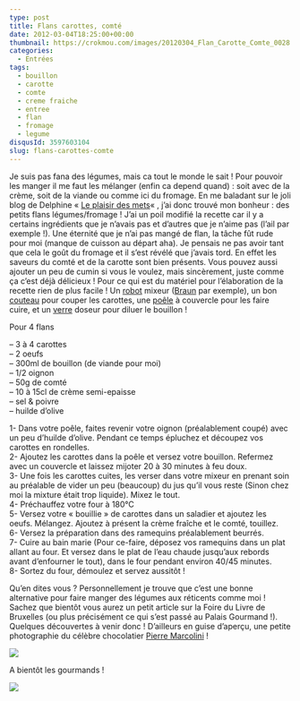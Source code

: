 ```yaml
---
type: post
title: Flans carottes, comté
date: 2012-03-04T18:25:00+00:00
thumbnail: https://crokmou.com/images/20120304_Flan_Carotte_Comte_0028.jpg
categories: 
  - Entrées
tags: 
  - bouillon
  - carotte
  - comte
  - creme fraiche
  - entree
  - flan
  - fromage
  - legume
disqusId: 3597603104
slug: flans-carottes-comte
---
```


Je suis pas fana des légumes, mais ca tout le monde le sait ! Pour pouvoir les manger il me faut les mélanger (enfin ca depend quand) : soit avec de la crème, soit de la viande ou comme ici du fromage. En me baladant sur le joli blog de Delphine « [Le plaisir des mets](http://leplaisirdesmets.over-blog.com/article-flans-aux-carottes-et-comte-97404566.html)« , j’ai donc trouvé mon bonheur : des petits flans légumes/fromage ! J’ai un poil modifié la recette car il y a certains ingrédients que je n’avais pas et d’autres que je n’aime pas (l’ail par exemple !). Une éternité que je n’ai pas mangé de flan, la tâche fût rude pour moi (manque de cuisson au départ aha). Je pensais ne pas avoir tant que cela le goût du fromage et il s’est révélé que j’avais tord. En effet les saveurs du comté et de la carotte sont bien présents. Vous pouvez aussi ajouter un peu de cumin si vous le voulez, mais sincèrement, juste comme ça c’est déjà délicieux ! Pour ce qui est du matériel pour l’élaboration de la recette rien de plus facile ! Un [robot](http://www.rueducommerce.fr/m/pl/malid:229) mixeur ([Braun](http://www.rueducommerce.fr/m/pl/malid:84100) par exemple), un bon [couteau](http://www.rueducommerce.fr/m/pl/malid:12468606) pour couper les carottes, une [poêle](http://www.rueducommerce.fr/m/pl/malid:4769951) à couvercle pour les faire cuire, et un [verre](http://www.rueducommerce.fr/m/pl/malid:4769908) doseur pour diluer le bouillon !

Pour 4 flans

– 3 à 4 carottes  
– 2 oeufs  
– 300ml de bouillon (de viande pour moi)  
– 1/2 oignon  
– 50g de comté  
– 10 à 15cl de crème semi-epaisse  
– sel & poivre  
– huilde d’olive

1- Dans votre poêle, faites revenir votre oignon (préalablement coupé) avec un peu d’huilde d’olive. Pendant ce temps épluchez et découpez vos carottes en rondelles.  
2- Ajoutez les carottes dans la poêle et versez votre bouillon. Refermez avec un couvercle et laissez mijoter 20 à 30 minutes à feu doux.  
3- Une fois les carottes cuites, les verser dans votre mixeur en prenant soin au préalable de vider un peu (beaucoup) du jus qu’il vous reste (Sinon chez moi la mixture était trop liquide). Mixez le tout.  
4- Préchauffez votre four à 180°C  
5- Versez votre « bouillie » de carottes dans un saladier et ajoutez les oeufs. Mélangez. Ajoutez à présent la crème fraîche et le comté, touillez.  
6- Versez la préparation dans des ramequins préalablement beurrés.  
7- Cuire au bain marie (Pour ce-faire, déposez vos ramequins dans un plat allant au four. Et versez dans le plat de l’eau chaude jusqu’aux rebords avant d’enfourner le tout), dans le four pendant environ 40/45 minutes.  
8- Sortez du four, démoulez et servez aussitôt !

Qu’en dites vous ? Personnellement je trouve que c’est une bonne alternative pour faire manger des légumes aux réticents comme moi ! Sachez que bientôt vous aurez un petit article sur la Foire du Livre de Bruxelles (ou plus précisément ce qui s’est passé au Palais Gourmand !). Quelques découvertes à venir donc ! D’ailleurs en guise d’aperçu, une petite photographie du célèbre chocolatier [Pierre Marcolini](http://www.marcolini.be/) !

[![](http://1.bp.blogspot.com/-pFcVNR60CMU/T1s8TVtdvbI/AAAAAAAAB2o/S6PwyeYpwjE/s640/20120302_FDL_Pierre_Marcolini_01.jpg)](http://1.bp.blogspot.com/-pFcVNR60CMU/T1s8TVtdvbI/AAAAAAAAB2o/S6PwyeYpwjE/s1600/20120302_FDL_Pierre_Marcolini_01.jpg)

A bientôt les gourmands !

[![](http://4.bp.blogspot.com/-2bLosyMFac4/TxhFg0sR2dI/AAAAAAAABec/Mzg1OnlXUmM/s1600/Signature+copie.jpg)](http://4.bp.blogspot.com/-2bLosyMFac4/TxhFg0sR2dI/AAAAAAAABec/Mzg1OnlXUmM/s1600/Signature+copie.jpg)